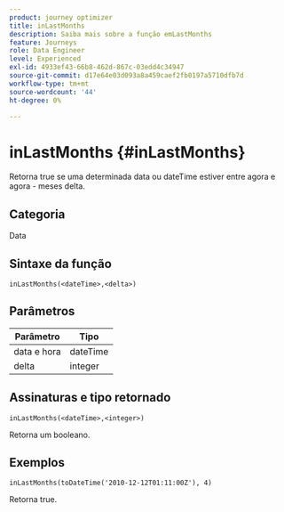 ```yaml
---
product: journey optimizer
title: inLastMonths
description: Saiba mais sobre a função emLastMonths
feature: Journeys
role: Data Engineer
level: Experienced
exl-id: 4933ef43-66b8-462d-867c-03edd4c34947
source-git-commit: d17e64e03d093a8a459caef2fb0197a5710dfb7d
workflow-type: tm+mt
source-wordcount: '44'
ht-degree: 0%

---
```


# inLastMonths {#inLastMonths}

Retorna true se uma determinada data ou dateTime estiver entre agora e agora - meses delta.

## Categoria

Data

## Sintaxe da função

`inLastMonths(<dateTime>,<delta>)`

## Parâmetros

| Parâmetro | Tipo |
|-----------|------------------|
| data e hora | dateTime |
| delta | integer |

## Assinaturas e tipo retornado

`inLastMonths(<dateTime>,<integer>)`

Retorna um booleano.

## Exemplos

`inLastMonths(toDateTime('2010-12-12T01:11:00Z'), 4)`

Retorna true.
